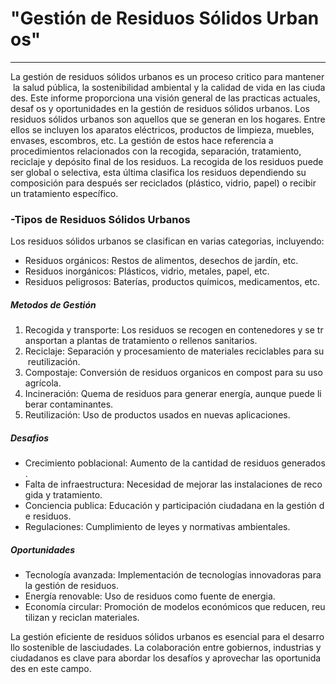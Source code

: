# "Gestión de Residuos Sólidos Urbanos"

---

La gestión de residuos sólidos urbanos es un proceso critico para mantener la salud pública, la sostenibilidad ambiental y la calidad de vida en las ciudades. Este informe proporciona una visión general de las practicas actuales, desaf os y oportunidades en la gestión de residuos sólidos urbanos. Los residuos sólidos urbanos son aquellos que se generan en los hogares. Entre ellos se incluyen los aparatos eléctricos, productos de limpieza, muebles, envases, escombros, etc. La gestión de estos hace referencia a procedimientos relacionados con la recogida, separación, tratamiento, reciclaje y depósito final de los residuos. La recogida de los residuos puede ser global o selectiva, esta última clasifica los residuos dependiendo su composición para después ser reciclados (plástico, vidrio, papel) o recibir un tratamiento específico.

### -Tipos de Residuos Sólidos Urbanos

Los residuos sólidos urbanos se clasifican en varias categorias, incluyendo:

- Residuos orgánicos: Restos de alimentos, desechos de jardín, etc.
- Residuos inorgánicos: Plásticos, vidrio, metales, papel, etc.
- Residuos peligrosos: Baterías, productos químicos, medicamentos, etc.

##### Metodos de Gestión

1. Recogida y transporte: Los residuos se recogen en contenedores y se transportan a plantas de tratamiento o rellenos sanitarios.
2. Reciclaje: Separación y procesamiento de materiales reciclables para su reutilización.
3. Compostaje: Conversión de residuos organicos en compost para su uso agrícola.
4. Incineración: Quema de residuos para generar energía, aunque puede liberar contaminantes.
5. Reutilización: Uso de productos usados en nuevas aplicaciones.

##### Desafios

- Crecimiento poblacional: Aumento de la cantidad de residuos generados.
- Falta de infraestructura: Necesidad de mejorar las instalaciones de recogida y tratamiento.
- Conciencia publica: Educación y participación ciudadana en la gestión de residuos.
- Regulaciones: Cumplimiento de leyes y normativas ambientales.

##### Oportunidades

- Tecnología avanzada: Implementación de tecnologías innovadoras para la gestión de residuos.
- Energía renovable: Uso de residuos como fuente de energia.
- Economía circular: Promoción de modelos económicos que reducen, reutilizan y reciclan materiales.

La gestión eficiente de residuos sólidos urbanos es esencial para el desarrollo sostenible de lasciudades. La colaboración entre gobiernos, industrias y ciudadanos es clave para abordar los desafíos y aprovechar las oportunidades en este campo.
